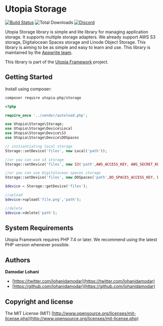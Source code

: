 # Utopia Storage

[![Build Status](https://travis-ci.org/utopia-php/ab.svg?branch=master)](https://travis-ci.com/utopia-php/storage)
![Total Downloads](https://img.shields.io/packagist/dt/utopia-php/storage.svg)
[![Discord](https://img.shields.io/discord/564160730845151244?label=discord)](https://appwrite.io/discord)

Utopia Storage library is simple and lite library for managing application storage. It supports multiple storage adapters. We already support AWS S3 storage, Digitalocean Spaces storage and Linode Object Storage. This library is aiming to be as simple and easy to learn and use. This library is maintained by the [Appwrite team](https://appwrite.io).

This library is part of the [Utopia Framework](https://github.com/utopia-php/framework) project.


## Getting Started

Install using composer:
```bash
composer require utopia-php/storage
```

```php
<?php

require_once '../vendor/autoload.php';

use Utopia\Storage\Storage;
use Utopia\Storage\Device\Local
use Utopia\Storage\Device\S3
use Utopia\Storage\Device\DOSpaces

// instiantiating local storage
Storage::setDevice('files', new Local('path'));

//or you can use s3 storage
Storage::setDevice('files', new S3('path',AWS_ACCESS_KEY, AWS_SECRET_KEY,AWS_BUCKET_NAME, AWS_REGION, AWS_ACL_FLAG));

//or you can use Digitalocean spaces storage
Storage::setDevice('files', new DOSpaces('path',DO_SPACES_ACCESS_KEY, DO_SPACES_SECRET_KEY,DO_SPACES_BUCKET_NAME, DO_SPACES_REGION, AWS_ACL_FLAG));

$device = Storage::getDevice('files');

//upload
$device->upload('file.png','path');

//delete
$device->delete('path');

```

## System Requirements

Utopia Framework requires PHP 7.4 or later. We recommend using the latest PHP version whenever possible.

## Authors

**Damodar Lohani**

+ [https://twitter.com/lohanidamodar](https://twitter.com/lohanidamodar)
+ [https://github.com/lohanidamodar](https://github.com/lohanidamodar)

## Copyright and license

The MIT License (MIT) [http://www.opensource.org/licenses/mit-license.php](http://www.opensource.org/licenses/mit-license.php)